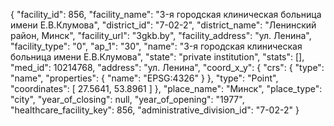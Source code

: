 {
    "facility_id": 856,
    "facility_name": "3-я городская клиническая больница имени Е.В.Клумова",
    "district_id": "7-02-2",
    "district_name": "Ленинский район, Минск",
    "facility_url": "3gkb.by",
    "facility_address": "ул. Ленина",
    "facility_type": "0",
    "ap_1": "30",
    "name": "3-я городская клиническая больница имени Е.В.Клумова",
    "state": "private institution",
    "stats": [],
    "med_id": 10214768,
    "address": "ул. Ленина",
    "coord_x_y": {
        "crs": {
            "type": "name",
            "properties": {
                "name": "EPSG:4326"
            }
        },
        "type": "Point",
        "coordinates": [
            27.5641,
            53.8961
        ]
    },
    "place_name": "Минск",
    "place_type": "city",
    "year_of_closing": null,
    "year_of_opening": "1977",
    "healthcare_facility_key": 856,
    "administrative_division_id": "7-02-2"
}